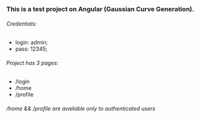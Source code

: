 ### This is a test project on Angular (Gaussian Curve Generation). 
###### Credentials:
* login: admin;
* pass: 12345;  
###### Project has 3 pages:
* /login
* /home
* /profile
###### /home && /profile are available only to authenticated users